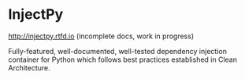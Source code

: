 # InjectPy

http://injectpy.rtfd.io (incomplete docs, work in progress)

Fully-featured, well-documented, well-tested dependency injection container
for Python which follows best practices established in Clean Architecture.
